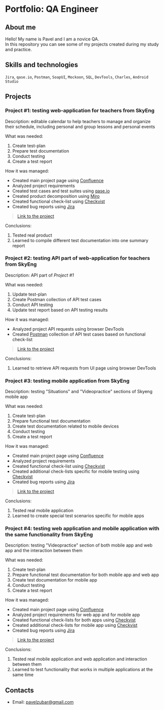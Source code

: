 # Portfolio: QA Engineer

## About me

Hello! My name is Pavel and I am a novice QA.  
In this repository you can see some of my projects created during my study and practice.

## Skills and technologies

`Jira`, `qase.io`, `Postman`, `SoapUI`, `Mockoon`, `SQL`, `DevTools`, `Charles`, `Android Studio`

## Projects

### Project #1: testing web-application for teachers from SkyEng

Description: editable calendar to help teachers to manage and organize their schedule, including personal and group lessons and personal events

What was needed:
1. Create test-plan
2. Prepare test documentation
3. Conduct testing
4. Create a test report

How it was managed: 
- Created main project page using [Confluence](https://www.atlassian.com/software/confluence)
- Analyzed project requirements
- Created test cases and test suites using [qase.io](https://app.qase.io/)
- Created product decomposition using [Miro](https://miro.com/)
- Created functional check-list using [Checkvist](https://checkvist.com/)
- Created bug reports using [Jira](https://www.atlassian.com/software/jira)

> [Link to the project](https://pavelzubar.atlassian.net/l/cp/m41cFKeC "Confluence page")

Conclusions:
1. Tested real product
2. Learned to compile different test documentation into one summary report

### Project #2: testing API part of web-application for teachers from SkyEng

Description: API part of *Project #1*

What was needed:
1. Update test-plan
2. Create Postman collection of API test cases
3. Conduct API testing
4. Update test report based on API testing results

How it was managed:
- Analyzed project API requests using browser DevTools
- Created [Postman](https://www.postman.com/) collection of API test cases based on functional check-list

> [Link to the project](https://pavelzubar.atlassian.net/l/cp/m41cFKeC "Confluence page")

Conclusions:
1. Learned to retrieve API requests from UI page using browser DevTools

### Project #3: testing mobile application from SkyEng

Description: testing "Situations" and "Videopractice" sections of Skyeng mobile app 

What was needed:
1. Create test-plan
2. Prepare functional test documentation
3. Create test documentation related to mobile devices
4. Conduct testing
5. Create a test report

How it was managed:
- Created main project page using [Confluence](https://www.atlassian.com/software/confluence)
- Analyzed project requirements
- Created functional check-list using [Checkvist](https://checkvist.com/)
- Created additional check-lists specific for mobile testing using [Checkvist](https://checkvist.com/)
- Created bug reports using [Jira](https://www.atlassian.com/software/jira)

> [Link to the project](https://pavelzubar.atlassian.net/l/cp/9w0HNhzJ "Confluence page")

Conclusions:
1. Tested real mobile application
2. Learned to create special test scenarios specific for mobile apps

### Project #4: testing web application and mobile application with the same functionality from SkyEng

Description: testing "Videopractice" section of both mobile app and web app and the interaction between them

What was needed:
1. Create test-plan
2. Prepare functional test documentation for both mobile app and web app
3. Create test documentation for mobile app
4. Conduct testing
5. Create a test report

How it was managed:
- Created main project page using [Confluence](https://www.atlassian.com/software/confluence)
- Analyzed project requirements for web app and for mobile app
- Created functional check-lists for both apps using [Checkvist](https://checkvist.com/)
- Created additional check-lists for mobile app using [Checkvist](https://checkvist.com/)
- Created bug reports using [Jira](https://www.atlassian.com/software/jira)

> [Link to the project](https://pavelzubar.atlassian.net/l/cp/Tguea1uz "Confluence page")

Conclusions:
1. Tested real mobile application and web application and interaction between them
2. Learned to test functionality that works in multiple applications at the same time

## Contacts
* Email: <pavelzubar@gmail.com>

